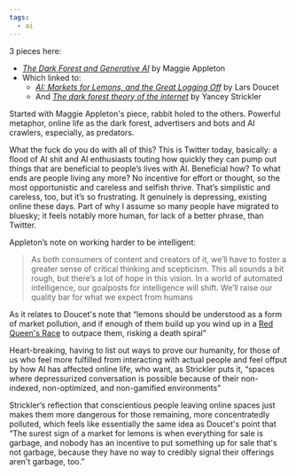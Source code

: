 ```yaml
---
tags:
  - ai
---
```


3 pieces here:
- [*The Dark Forest and Generative AI*](https://maggieappleton.com/ai-dark-forest) by Maggie Appleton 
- Which linked to:
	- [*AI: Markets for Lemons, and the Great Logging Off*](https://www.fortressofdoors.com/ai-markets-for-lemons-and-the-great-logging-off/) by Lars Doucet
	- And [*The dark forest theory of the internet*](https://www.ystrickler.com/the-dark-forest-theory-of-the-internet/) by Yancey Strickler

Started with Maggie Appleton's piece, rabbit holed to the others. Powerful metaphor, online life as the dark forest, advertisers and bots and AI crawlers, especially, as predators.

What the fuck do you do with all of this? This is Twitter today, basically: a flood of AI shit and AI enthusiasts touting how quickly they can pump out things that are beneficial to people’s lives with AI. Beneficial how? To what ends are people living any more? No incentive for effort or thought, so the most opportunistic and careless and selfish thrive. That’s simplistic and careless, too, but it’s so frustrating. It genuinely is depressing, existing online these days. Part of why I assume so many people have migrated to bluesky; it feels notably more human, for lack of a better phrase, than Twitter.

Appleton’s note on working harder to be intelligent:

> As both consumers of content and creators of it, we’ll have to foster a greater sense of critical thinking and scepticism. This all sounds a bit rough, but there’s a lot of hope in this vision. In a world of automated intelligence, our goalposts for intelligence will shift. We’ll raise our quality bar for what we expect from humans

As it relates to Doucet's note that “lemons should be understood as a form of market pollution, and if enough of them build up you wind up in a [Red Queen's Race](https://en.wikipedia.org/wiki/Red_Queen's_race?ref=fortressofdoors.com) to outpace them, risking a death spiral”

Heart-breaking, having to list out ways to prove our humanity, for those of us who feel more fulfilled from interacting with actual people and feel offput by how AI has affected online life, who want, as Strickler puts it, “spaces where depressurized conversation is possible because of their non-indexed, non-optimized, and non-gamified environments”

Strickler’s reflection that conscientious people leaving online spaces just makes them more dangerous for those remaining, more concentratedly polluted, which feels like essentially the same idea as Doucet's point that “The surest sign of a market for lemons is when everything for sale is garbage, and nobody has an incentive to put something up for sale that's not garbage, because they have no way to credibly signal their offerings aren't garbage, too.”





